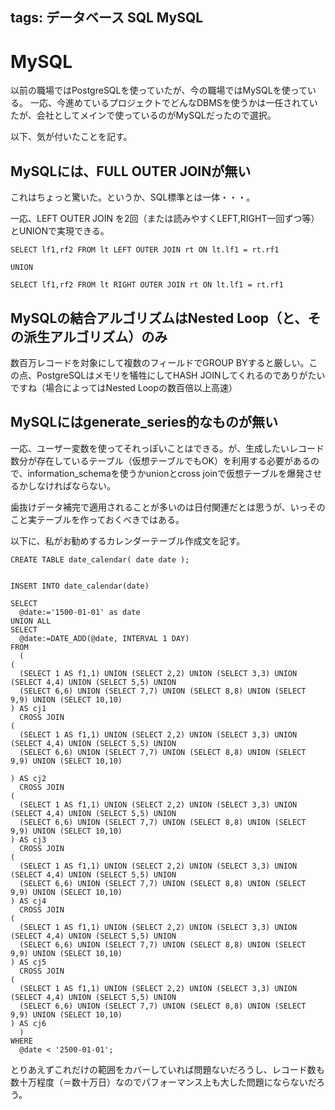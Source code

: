 tags: データベース SQL MySQL
---
# MySQL

以前の職場ではPostgreSQLを使っていたが、今の職場ではMySQLを使っている。
一応、今進めているプロジェクトでどんなDBMSを使うかは一任されていたが、会社としてメインで使っているのがMySQLだったので選択。

以下、気が付いたことを記す。

## MySQLには、FULL OUTER JOINが無い

これはちょっと驚いた。というか、SQL標準とは一体・・・。

一応、LEFT OUTER JOIN を2回（または読みやすくLEFT,RIGHT一回ずつ等）とUNIONで実現できる。

    SELECT lf1,rf2 FROM lt LEFT OUTER JOIN rt ON lt.lf1 = rt.rf1
    
    UNION
    
    SELECT lf1,rf2 FROM lt RIGHT OUTER JOIN rt ON lt.lf1 = rt.rf1

## MySQLの結合アルゴリズムはNested Loop（と、その派生アルゴリズム）のみ

数百万レコードを対象にして複数のフィールドでGROUP BYすると厳しい。この点、PostgreSQLはメモリを犠牲にしてHASH JOINしてくれるのでありがたいですね（場合によってはNested Loopの数百倍以上高速）

## MySQLにはgenerate_series的なものが無い

一応、ユーザー変数を使ってそれっぽいことはできる。が、生成したいレコード数分が存在しているテーブル（仮想テーブルでもOK）を利用する必要があるので、information_schemaを使うかunionとcross joinで仮想テーブルを爆発させるかしなければならない。

歯抜けデータ補完で適用されることが多いのは日付関連だとは思うが、いっそのこと実テーブルを作っておくべきではある。

以下に、私がお勧めするカレンダーテーブル作成文を記す。

    CREATE TABLE date_calendar( date date );

    
    INSERT INTO date_calendar(date)
    
    SELECT
      @date:='1500-01-01' as date
    UNION ALL
    SELECT
      @date:=DATE_ADD(@date, INTERVAL 1 DAY)
    FROM
      (
    (
      (SELECT 1 AS f1,1) UNION (SELECT 2,2) UNION (SELECT 3,3) UNION (SELECT 4,4) UNION (SELECT 5,5) UNION
      (SELECT 6,6) UNION (SELECT 7,7) UNION (SELECT 8,8) UNION (SELECT 9,9) UNION (SELECT 10,10)
    ) AS cj1
      CROSS JOIN
    (
      (SELECT 1 AS f1,1) UNION (SELECT 2,2) UNION (SELECT 3,3) UNION (SELECT 4,4) UNION (SELECT 5,5) UNION
      (SELECT 6,6) UNION (SELECT 7,7) UNION (SELECT 8,8) UNION (SELECT 9,9) UNION (SELECT 10,10)

    ) AS cj2
      CROSS JOIN
    (
      (SELECT 1 AS f1,1) UNION (SELECT 2,2) UNION (SELECT 3,3) UNION (SELECT 4,4) UNION (SELECT 5,5) UNION
      (SELECT 6,6) UNION (SELECT 7,7) UNION (SELECT 8,8) UNION (SELECT 9,9) UNION (SELECT 10,10)
    ) AS cj3
      CROSS JOIN
    (
      (SELECT 1 AS f1,1) UNION (SELECT 2,2) UNION (SELECT 3,3) UNION (SELECT 4,4) UNION (SELECT 5,5) UNION
      (SELECT 6,6) UNION (SELECT 7,7) UNION (SELECT 8,8) UNION (SELECT 9,9) UNION (SELECT 10,10)
    ) AS cj4
      CROSS JOIN
    (
      (SELECT 1 AS f1,1) UNION (SELECT 2,2) UNION (SELECT 3,3) UNION (SELECT 4,4) UNION (SELECT 5,5) UNION
      (SELECT 6,6) UNION (SELECT 7,7) UNION (SELECT 8,8) UNION (SELECT 9,9) UNION (SELECT 10,10)
    ) AS cj5
      CROSS JOIN
    (
      (SELECT 1 AS f1,1) UNION (SELECT 2,2) UNION (SELECT 3,3) UNION (SELECT 4,4) UNION (SELECT 5,5) UNION
      (SELECT 6,6) UNION (SELECT 7,7) UNION (SELECT 8,8) UNION (SELECT 9,9) UNION (SELECT 10,10)
    ) AS cj6
      )
    WHERE
      @date < '2500-01-01';

とりあえずこれだけの範囲をカバーしていれば問題ないだろうし、レコード数も数十万程度（＝数十万日）なのでパフォーマンス上も大した問題にならないだろう。